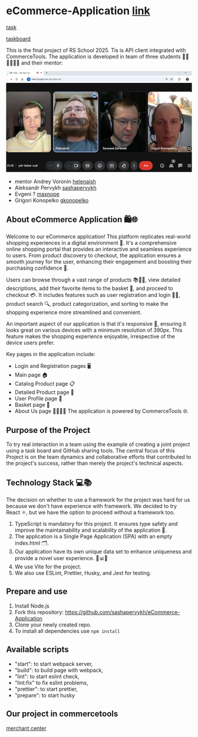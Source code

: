 # eCommerce-Application [link](https://github.com/sashapervykh/eCommerce-Application)

[task](https://github.com/rolling-scopes-school/tasks/tree/master/tasks/eCommerce-Application)

[taskboard](https://github.com/users/sashapervykh/projects/1/views/1)

This is the final project of RS School 2025. Tis is API client integrated with CommerceTools. The application is developed in team of three students 👨‍💻👩‍💻👨‍💻 and their mentor:

![alt text](image.png)

- mentor Andrey Voronin [helenaish](https://github.com/AVor0n)
- Aleksandr Pervykh [sashapervykh](https://github.com/sashapervykh)
- Evgeni ?   [maxnope](https://github.com/maxnope)
- Grigori Konopelko [gkonopelko](https://github.com/gkonopelko)

## About eCommerce Application 🛍️🌐

Welcome to our eCommerce application! This platform replicates real-world shopping experiences in a digital environment 🏪. It's a comprehensive online shopping portal that provides an interactive and seamless experience to users. From product discovery to checkout, the application ensures a smooth journey for the user, enhancing their engagement and boosting their purchasing confidence 🚀.

Users can browse through a vast range of products 📚👗👟, view detailed descriptions, add their favorite items to the basket 🛒, and proceed to checkout 💳. It includes features such as user registration and login 📝🔐, product search 🔍, product categorization, and sorting to make the shopping experience more streamlined and convenient.

An important aspect of our application is that it's responsive 📲, ensuring it looks great on various devices with a minimum resolution of 390px. This feature makes the shopping experience enjoyable, irrespective of the device users prefer.

Key pages in the application include:

-   Login and Registration pages 🖥️
-   Main page 🏠
-   Catalog Product page 📋
-   Detailed Product page 🔎
-   User Profile page 👤
-   Basket page 🛒
-   About Us page 🙋‍♂️🙋‍♀️
    The application is powered by CommerceTools 🌐.

## Purpose of the Project

To try real interaction in a team using the example of creating a joint project using a task board and GitHub sharing tools.
The central focus of this Project is on the team dynamics and collaborative efforts that contributed to the project's success, rather than merely the project's technical aspects.

## Technology Stack 💻📚

The decision on whether to use a framework for the project was hard for us because we don't have experience with framework. We decided to try React ⚛️, but we have the option to proceed without a framework too.

1. TypeScript is mandatory for this project. It ensures type safety and improve the maintainability and scalability of the application 📘.
2. The application is a Single Page Application (SPA) with an empty index.html 🗂️.
3. Our application have its own unique data set to enhance uniqueness and provide a novel user experience. 🚫📊💡
4. We use Vite for the project.
5. We also use ESLint, Prettier, Husky, and Jest for testing.

## Prepare and use

1. Install Node.js
2. Fork this repository: https://github.com/sashapervykh/eCommerce-Application
3. Clone your newly created repo.
4. To install all dependencies use `npm install`

## Available scripts

-   "start": to start webpack server,
-   "build": to build page with webpack,
-   "lint": to start eslint check,
-   "lint:fix" to fix eslint problems,
-   "prettier": to start prettier,
-   "prepare": to start husky

## Our project in commercetools

[merchant center](https://mc.us-central1.gcp.commercetools.com/space-real-estate/welcome)

